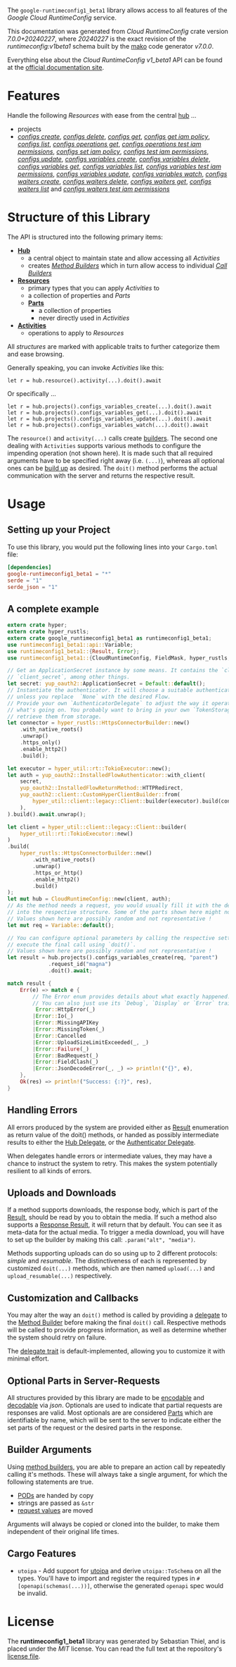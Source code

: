 <!---
DO NOT EDIT !
This file was generated automatically from 'src/generator/templates/api/README.md.mako'
DO NOT EDIT !
-->
The `google-runtimeconfig1_beta1` library allows access to all features of the *Google Cloud RuntimeConfig* service.

This documentation was generated from *Cloud RuntimeConfig* crate version *7.0.0+20240227*, where *20240227* is the exact revision of the *runtimeconfig:v1beta1* schema built by the [mako](http://www.makotemplates.org/) code generator *v7.0.0*.

Everything else about the *Cloud RuntimeConfig* *v1_beta1* API can be found at the
[official documentation site](https://cloud.google.com/deployment-manager/runtime-configurator/).
# Features

Handle the following *Resources* with ease from the central [hub](https://docs.rs/google-runtimeconfig1_beta1/7.0.0+20240227/google_runtimeconfig1_beta1/CloudRuntimeConfig) ...

* projects
 * [*configs create*](https://docs.rs/google-runtimeconfig1_beta1/7.0.0+20240227/google_runtimeconfig1_beta1/api::ProjectConfigCreateCall), [*configs delete*](https://docs.rs/google-runtimeconfig1_beta1/7.0.0+20240227/google_runtimeconfig1_beta1/api::ProjectConfigDeleteCall), [*configs get*](https://docs.rs/google-runtimeconfig1_beta1/7.0.0+20240227/google_runtimeconfig1_beta1/api::ProjectConfigGetCall), [*configs get iam policy*](https://docs.rs/google-runtimeconfig1_beta1/7.0.0+20240227/google_runtimeconfig1_beta1/api::ProjectConfigGetIamPolicyCall), [*configs list*](https://docs.rs/google-runtimeconfig1_beta1/7.0.0+20240227/google_runtimeconfig1_beta1/api::ProjectConfigListCall), [*configs operations get*](https://docs.rs/google-runtimeconfig1_beta1/7.0.0+20240227/google_runtimeconfig1_beta1/api::ProjectConfigOperationGetCall), [*configs operations test iam permissions*](https://docs.rs/google-runtimeconfig1_beta1/7.0.0+20240227/google_runtimeconfig1_beta1/api::ProjectConfigOperationTestIamPermissionCall), [*configs set iam policy*](https://docs.rs/google-runtimeconfig1_beta1/7.0.0+20240227/google_runtimeconfig1_beta1/api::ProjectConfigSetIamPolicyCall), [*configs test iam permissions*](https://docs.rs/google-runtimeconfig1_beta1/7.0.0+20240227/google_runtimeconfig1_beta1/api::ProjectConfigTestIamPermissionCall), [*configs update*](https://docs.rs/google-runtimeconfig1_beta1/7.0.0+20240227/google_runtimeconfig1_beta1/api::ProjectConfigUpdateCall), [*configs variables create*](https://docs.rs/google-runtimeconfig1_beta1/7.0.0+20240227/google_runtimeconfig1_beta1/api::ProjectConfigVariableCreateCall), [*configs variables delete*](https://docs.rs/google-runtimeconfig1_beta1/7.0.0+20240227/google_runtimeconfig1_beta1/api::ProjectConfigVariableDeleteCall), [*configs variables get*](https://docs.rs/google-runtimeconfig1_beta1/7.0.0+20240227/google_runtimeconfig1_beta1/api::ProjectConfigVariableGetCall), [*configs variables list*](https://docs.rs/google-runtimeconfig1_beta1/7.0.0+20240227/google_runtimeconfig1_beta1/api::ProjectConfigVariableListCall), [*configs variables test iam permissions*](https://docs.rs/google-runtimeconfig1_beta1/7.0.0+20240227/google_runtimeconfig1_beta1/api::ProjectConfigVariableTestIamPermissionCall), [*configs variables update*](https://docs.rs/google-runtimeconfig1_beta1/7.0.0+20240227/google_runtimeconfig1_beta1/api::ProjectConfigVariableUpdateCall), [*configs variables watch*](https://docs.rs/google-runtimeconfig1_beta1/7.0.0+20240227/google_runtimeconfig1_beta1/api::ProjectConfigVariableWatchCall), [*configs waiters create*](https://docs.rs/google-runtimeconfig1_beta1/7.0.0+20240227/google_runtimeconfig1_beta1/api::ProjectConfigWaiterCreateCall), [*configs waiters delete*](https://docs.rs/google-runtimeconfig1_beta1/7.0.0+20240227/google_runtimeconfig1_beta1/api::ProjectConfigWaiterDeleteCall), [*configs waiters get*](https://docs.rs/google-runtimeconfig1_beta1/7.0.0+20240227/google_runtimeconfig1_beta1/api::ProjectConfigWaiterGetCall), [*configs waiters list*](https://docs.rs/google-runtimeconfig1_beta1/7.0.0+20240227/google_runtimeconfig1_beta1/api::ProjectConfigWaiterListCall) and [*configs waiters test iam permissions*](https://docs.rs/google-runtimeconfig1_beta1/7.0.0+20240227/google_runtimeconfig1_beta1/api::ProjectConfigWaiterTestIamPermissionCall)




# Structure of this Library

The API is structured into the following primary items:

* **[Hub](https://docs.rs/google-runtimeconfig1_beta1/7.0.0+20240227/google_runtimeconfig1_beta1/CloudRuntimeConfig)**
    * a central object to maintain state and allow accessing all *Activities*
    * creates [*Method Builders*](https://docs.rs/google-runtimeconfig1_beta1/7.0.0+20240227/google_runtimeconfig1_beta1/common::MethodsBuilder) which in turn
      allow access to individual [*Call Builders*](https://docs.rs/google-runtimeconfig1_beta1/7.0.0+20240227/google_runtimeconfig1_beta1/common::CallBuilder)
* **[Resources](https://docs.rs/google-runtimeconfig1_beta1/7.0.0+20240227/google_runtimeconfig1_beta1/common::Resource)**
    * primary types that you can apply *Activities* to
    * a collection of properties and *Parts*
    * **[Parts](https://docs.rs/google-runtimeconfig1_beta1/7.0.0+20240227/google_runtimeconfig1_beta1/common::Part)**
        * a collection of properties
        * never directly used in *Activities*
* **[Activities](https://docs.rs/google-runtimeconfig1_beta1/7.0.0+20240227/google_runtimeconfig1_beta1/common::CallBuilder)**
    * operations to apply to *Resources*

All *structures* are marked with applicable traits to further categorize them and ease browsing.

Generally speaking, you can invoke *Activities* like this:

```Rust,ignore
let r = hub.resource().activity(...).doit().await
```

Or specifically ...

```ignore
let r = hub.projects().configs_variables_create(...).doit().await
let r = hub.projects().configs_variables_get(...).doit().await
let r = hub.projects().configs_variables_update(...).doit().await
let r = hub.projects().configs_variables_watch(...).doit().await
```

The `resource()` and `activity(...)` calls create [builders][builder-pattern]. The second one dealing with `Activities`
supports various methods to configure the impending operation (not shown here). It is made such that all required arguments have to be
specified right away (i.e. `(...)`), whereas all optional ones can be [build up][builder-pattern] as desired.
The `doit()` method performs the actual communication with the server and returns the respective result.

# Usage

## Setting up your Project

To use this library, you would put the following lines into your `Cargo.toml` file:

```toml
[dependencies]
google-runtimeconfig1_beta1 = "*"
serde = "1"
serde_json = "1"
```

## A complete example

```Rust
extern crate hyper;
extern crate hyper_rustls;
extern crate google_runtimeconfig1_beta1 as runtimeconfig1_beta1;
use runtimeconfig1_beta1::api::Variable;
use runtimeconfig1_beta1::{Result, Error};
use runtimeconfig1_beta1::{CloudRuntimeConfig, FieldMask, hyper_rustls, hyper_util, yup_oauth2};

// Get an ApplicationSecret instance by some means. It contains the `client_id` and
// `client_secret`, among other things.
let secret: yup_oauth2::ApplicationSecret = Default::default();
// Instantiate the authenticator. It will choose a suitable authentication flow for you,
// unless you replace  `None` with the desired Flow.
// Provide your own `AuthenticatorDelegate` to adjust the way it operates and get feedback about
// what's going on. You probably want to bring in your own `TokenStorage` to persist tokens and
// retrieve them from storage.
let connector = hyper_rustls::HttpsConnectorBuilder::new()
    .with_native_roots()
    .unwrap()
    .https_only()
    .enable_http2()
    .build();

let executor = hyper_util::rt::TokioExecutor::new();
let auth = yup_oauth2::InstalledFlowAuthenticator::with_client(
    secret,
    yup_oauth2::InstalledFlowReturnMethod::HTTPRedirect,
    yup_oauth2::client::CustomHyperClientBuilder::from(
        hyper_util::client::legacy::Client::builder(executor).build(connector),
    ),
).build().await.unwrap();

let client = hyper_util::client::legacy::Client::builder(
    hyper_util::rt::TokioExecutor::new()
)
.build(
    hyper_rustls::HttpsConnectorBuilder::new()
        .with_native_roots()
        .unwrap()
        .https_or_http()
        .enable_http2()
        .build()
);
let mut hub = CloudRuntimeConfig::new(client, auth);
// As the method needs a request, you would usually fill it with the desired information
// into the respective structure. Some of the parts shown here might not be applicable !
// Values shown here are possibly random and not representative !
let mut req = Variable::default();

// You can configure optional parameters by calling the respective setters at will, and
// execute the final call using `doit()`.
// Values shown here are possibly random and not representative !
let result = hub.projects().configs_variables_create(req, "parent")
             .request_id("magna")
             .doit().await;

match result {
    Err(e) => match e {
        // The Error enum provides details about what exactly happened.
        // You can also just use its `Debug`, `Display` or `Error` traits
         Error::HttpError(_)
        |Error::Io(_)
        |Error::MissingAPIKey
        |Error::MissingToken(_)
        |Error::Cancelled
        |Error::UploadSizeLimitExceeded(_, _)
        |Error::Failure(_)
        |Error::BadRequest(_)
        |Error::FieldClash(_)
        |Error::JsonDecodeError(_, _) => println!("{}", e),
    },
    Ok(res) => println!("Success: {:?}", res),
}

```
## Handling Errors

All errors produced by the system are provided either as [Result](https://docs.rs/google-runtimeconfig1_beta1/7.0.0+20240227/google_runtimeconfig1_beta1/common::Result) enumeration as return value of
the doit() methods, or handed as possibly intermediate results to either the
[Hub Delegate](https://docs.rs/google-runtimeconfig1_beta1/7.0.0+20240227/google_runtimeconfig1_beta1/common::Delegate), or the [Authenticator Delegate](https://docs.rs/yup-oauth2/*/yup_oauth2/trait.AuthenticatorDelegate.html).

When delegates handle errors or intermediate values, they may have a chance to instruct the system to retry. This
makes the system potentially resilient to all kinds of errors.

## Uploads and Downloads
If a method supports downloads, the response body, which is part of the [Result](https://docs.rs/google-runtimeconfig1_beta1/7.0.0+20240227/google_runtimeconfig1_beta1/common::Result), should be
read by you to obtain the media.
If such a method also supports a [Response Result](https://docs.rs/google-runtimeconfig1_beta1/7.0.0+20240227/google_runtimeconfig1_beta1/common::ResponseResult), it will return that by default.
You can see it as meta-data for the actual media. To trigger a media download, you will have to set up the builder by making
this call: `.param("alt", "media")`.

Methods supporting uploads can do so using up to 2 different protocols:
*simple* and *resumable*. The distinctiveness of each is represented by customized
`doit(...)` methods, which are then named `upload(...)` and `upload_resumable(...)` respectively.

## Customization and Callbacks

You may alter the way an `doit()` method is called by providing a [delegate](https://docs.rs/google-runtimeconfig1_beta1/7.0.0+20240227/google_runtimeconfig1_beta1/common::Delegate) to the
[Method Builder](https://docs.rs/google-runtimeconfig1_beta1/7.0.0+20240227/google_runtimeconfig1_beta1/common::CallBuilder) before making the final `doit()` call.
Respective methods will be called to provide progress information, as well as determine whether the system should
retry on failure.

The [delegate trait](https://docs.rs/google-runtimeconfig1_beta1/7.0.0+20240227/google_runtimeconfig1_beta1/common::Delegate) is default-implemented, allowing you to customize it with minimal effort.

## Optional Parts in Server-Requests

All structures provided by this library are made to be [encodable](https://docs.rs/google-runtimeconfig1_beta1/7.0.0+20240227/google_runtimeconfig1_beta1/common::RequestValue) and
[decodable](https://docs.rs/google-runtimeconfig1_beta1/7.0.0+20240227/google_runtimeconfig1_beta1/common::ResponseResult) via *json*. Optionals are used to indicate that partial requests are responses
are valid.
Most optionals are are considered [Parts](https://docs.rs/google-runtimeconfig1_beta1/7.0.0+20240227/google_runtimeconfig1_beta1/common::Part) which are identifiable by name, which will be sent to
the server to indicate either the set parts of the request or the desired parts in the response.

## Builder Arguments

Using [method builders](https://docs.rs/google-runtimeconfig1_beta1/7.0.0+20240227/google_runtimeconfig1_beta1/common::CallBuilder), you are able to prepare an action call by repeatedly calling it's methods.
These will always take a single argument, for which the following statements are true.

* [PODs][wiki-pod] are handed by copy
* strings are passed as `&str`
* [request values](https://docs.rs/google-runtimeconfig1_beta1/7.0.0+20240227/google_runtimeconfig1_beta1/common::RequestValue) are moved

Arguments will always be copied or cloned into the builder, to make them independent of their original life times.

[wiki-pod]: http://en.wikipedia.org/wiki/Plain_old_data_structure
[builder-pattern]: http://en.wikipedia.org/wiki/Builder_pattern
[google-go-api]: https://github.com/google/google-api-go-client

## Cargo Features

* `utoipa` - Add support for [utoipa](https://crates.io/crates/utoipa) and derive `utoipa::ToSchema` on all
the types. You'll have to import and register the required types in `#[openapi(schemas(...))]`, otherwise the
generated `openapi` spec would be invalid.


# License
The **runtimeconfig1_beta1** library was generated by Sebastian Thiel, and is placed
under the *MIT* license.
You can read the full text at the repository's [license file][repo-license].

[repo-license]: https://github.com/Byron/google-apis-rsblob/main/LICENSE.md

